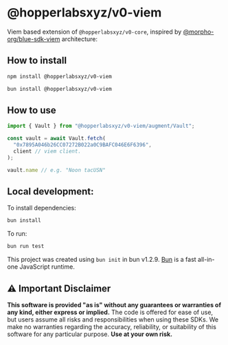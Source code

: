# @hopperlabsxyz/v0-viem

Viem based extension of `@hopperlabsxyz/v0-core`, inspired by [@morpho-org/blue-sdk-viem](https://github.com/morpho-org/sdks/tree/main/packages/blue-sdk-viem) architecture:

## How to install

```bash
npm install @hopperlabsxyz/v0-viem
```

```bash
bun install @hopperlabsxyz/v0-viem
```

## How to use

```typescript
import { Vault } from "@hopperlabsxyz/v0-viem/augment/Vault";

const vault = await Vault.fetch(
  "0x7895A046b26CC07272B022a0C9BAFC046E6F6396",
  client // viem client.
);

vault.name // e.g. "Noon tacUSN"
```


## Local development:

To install dependencies:

```bash
bun install
```

To run:

```bash
bun run test
```

This project was created using `bun init` in bun v1.2.9. [Bun](https://bun.sh) is a fast all-in-one JavaScript runtime.

## ⚠️ Important Disclaimer

**This software is provided "as is" without any guarantees or warranties of any kind, either express or implied.** The code is offered for ease of use, but users assume all risks and responsibilities when using these SDKs. We make no warranties regarding the accuracy, reliability, or suitability of this software for any particular purpose. **Use at your own risk.**
